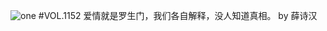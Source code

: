 ![one](http://image.wufazhuce.com/FmGVXkn1UIjRgvKiUw43gne0WdSv)
#VOL.1152
爱情就是罗生门，我们各自解释，没人知道真相。 by 薛诗汉